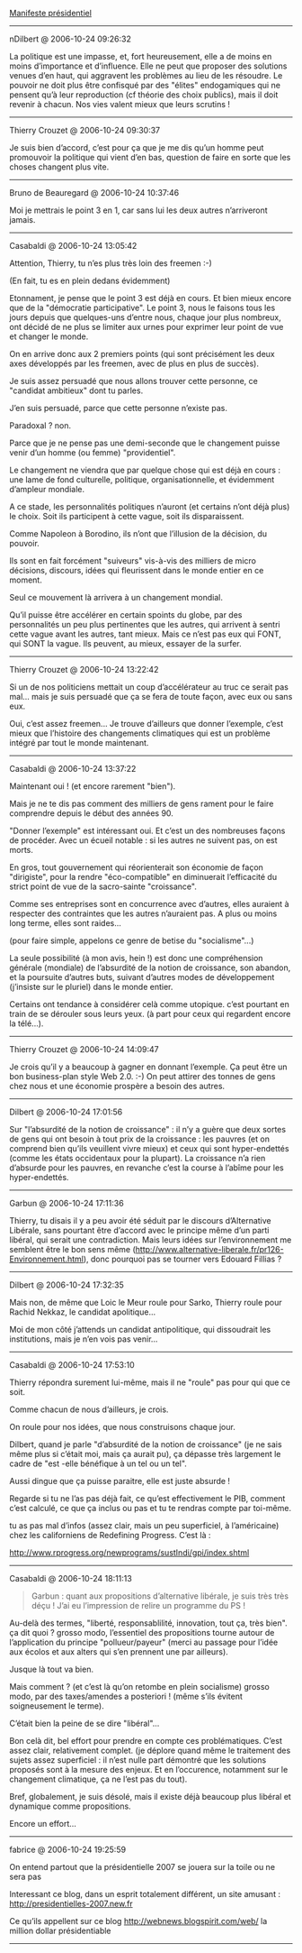 [Manifeste présidentiel](../../../2006/10/manifeste-presidentiel.md)

---
nDilbert @ 2006-10-24 09:26:32

La politique est une impasse, et, fort heureusement, elle a de moins en moins d’importance et d’influence. Elle ne peut que proposer des solutions venues d’en haut, qui aggravent les problèmes au lieu de les résoudre. Le pouvoir ne doit plus être confisqué par des "élites" endogamiques qui ne pensent qu’à leur reproduction (cf théorie des choix publics), mais il doit revenir à chacun. Nos vies valent mieux que leurs scrutins !

---

Thierry Crouzet @ 2006-10-24 09:30:37

Je suis bien d’accord, c’est pour ça que je me dis qu’un homme peut promouvoir la politique qui vient d’en bas, question de faire en sorte que les choses changent plus vite.

---

Bruno de Beauregard @ 2006-10-24 10:37:46

Moi je mettrais le point 3 en 1, car sans lui les deux autres n’arriveront jamais.

---

Casabaldi @ 2006-10-24 13:05:42

Attention, Thierry, tu n’es plus très loin des freemen :-)

(En fait, tu es en plein dedans évidemment)

Etonnament, je pense que le point 3 est déjà en cours. Et bien mieux encore que de la "démocratie participative". Le point 3, nous le faisons tous les jours depuis que quelques-uns d’entre nous, chaque jour plus nombreux, ont décidé de ne plus se limiter aux urnes pour exprimer leur point de vue et changer le monde.

On en arrive donc aux 2 premiers points (qui sont précisément les deux axes développés par les freemen, avec de plus en plus de succès).

Je suis assez persuadé que nous allons trouver cette personne, ce "candidat ambitieux" dont tu parles.

J’en suis persuadé, parce que cette personne n’existe pas.

Paradoxal ? non.

Parce que je ne pense pas une demi-seconde que le changement puisse venir d’un homme (ou femme) "providentiel".

Le changement ne viendra que par quelque chose qui est déjà en cours : une lame de fond culturelle, politique, organisationnelle, et évidemment d’ampleur mondiale.

A ce stade, les personnalités politiques n’auront (et certains n’ont déjà plus) le choix. Soit ils participent à cette vague, soit ils disparaissent.

Comme Napoleon à Borodino, ils n’ont que l’illusion de la décision, du pouvoir.

Ils sont en fait forcément "suiveurs" vis-à-vis des milliers de micro décisions, discours, idées qui fleurissent dans le monde entier en ce moment.

Seul ce mouvement là arrivera à un changement mondial.

Qu’il puisse être accélérer en certain spoints du globe, par des personnalités un peu plus pertinentes que les autres, qui arrivent à sentri cette vague avant les autres, tant mieux. Mais ce n’est pas eux qui FONT, qui SONT la vague. Ils peuvent, au mieux, essayer de la surfer.

---

Thierry Crouzet @ 2006-10-24 13:22:42

Si un de nos politiciens mettait un coup d’accélérateur au truc ce serait pas mal... mais je suis persuadé que ça se fera de toute façon, avec eux ou sans eux.

Oui, c’est assez freemen... Je trouve d’ailleurs que donner l’exemple, c’est mieux que l’histoire des changements climatiques qui est un problème intégré par tout le monde maintenant.

---

Casabaldi @ 2006-10-24 13:37:22

Maintenant oui ! (et encore rarement "bien").

Mais je ne te dis pas comment des milliers de gens rament pour le faire comprendre depuis le début des années 90.

"Donner l’exemple" est intéressant oui. Et c’est un des nombreuses façons de procéder. Avec un écueil notable : si les autres ne suivent pas, on est morts.

En gros, tout gouvernement qui réorienterait son économie de façon "dirigiste", pour la rendre "éco-compatible" en diminuerait l’efficacité du strict point de vue de la sacro-sainte "croissance".

Comme ses entreprises sont en concurrence avec d’autres, elles auraient à respecter des contraintes que les autres n’auraient pas. A plus ou moins long terme, elles sont raides...

(pour faire simple, appelons ce genre de betise du "socialisme"...)

La seule possibilité (à mon avis, hein !) est donc une compréhension générale (mondiale) de l’absurdité de la notion de croissance, son abandon, et la poursuite d’autres buts, suivant d’autres modes de développement (j’insiste sur le pluriel) dans le monde entier.

Certains ont tendance à considérer celà comme utopique. c’est pourtant en train de se dérouler sous leurs yeux. (à part pour ceux qui regardent encore la télé...).

---

Thierry Crouzet @ 2006-10-24 14:09:47

Je crois qu’il y a beaucoup à gagner en donnant l’exemple. Ça peut être un bon business-plan style Web 2.0. :-) On peut attirer des tonnes de gens chez nous et une économie prospère a besoin des autres.

---

Dilbert @ 2006-10-24 17:01:56

Sur "l’absurdité de la notion de croissance" : il n’y a guère que deux sortes de gens qui ont besoin à tout prix de la croissance : les pauvres (et on comprend bien qu’ils veuillent vivre mieux) et ceux qui sont hyper-endettés (comme les états occidentaux pour la plupart). La croissance n’a rien d’absurde pour les pauvres, en revanche c’est la course à l’abîme pour les hyper-endettés.

---

Garbun @ 2006-10-24 17:11:36

Thierry, tu disais il y a peu avoir été séduit par le discours d’Alternative Libérale, sans pourtant être d’accord avec le principe même d’un parti libéral, qui serait une contradiction. Mais leurs idées sur l’environnement me semblent être le bon sens même (http://www.alternative-liberale.fr/pr126-Environnement.html), donc pourquoi pas se tourner vers Edouard Fillias ?

---

Dilbert @ 2006-10-24 17:32:35

Mais non, de même que Loic le Meur roule pour Sarko, Thierry roule pour Rachid Nekkaz, le candidat apolitique...

Moi de mon côté j’attends un candidat antipolitique, qui dissoudrait les institutions, mais je n’en vois pas venir...

---

Casabaldi @ 2006-10-24 17:53:10

Thierry répondra surement lui-même, mais il ne "roule" pas pour qui que ce soit.

Comme chacun de nous d’ailleurs, je crois.

On roule pour nos idées, que nous construisons chaque jour.

Dilbert, quand je parle "d’absurdité de la notion de croissance" (je ne sais même plus si c’était moi, mais ça aurait pu), ça dépasse très largement le cadre de "est -elle bénéfique à un tel ou un tel".

Aussi dingue que ça puisse paraitre, elle est juste absurde !

Regarde si tu ne l’as pas déjà fait, ce qu’est effectivement le PIB, comment c’est calculé, ce que ça inclus ou pas et tu te rendras compte par toi-même.

tu as pas mal d’infos (assez clair, mais un peu superficiel, à l’américaine) chez les californiens de Redefining Progress. C’est là :

http://www.rprogress.org/newprograms/sustIndi/gpi/index.shtml

---

Casabaldi @ 2006-10-24 18:11:13

> Garbun : quant aux propositions d’alternative libérale, je suis très très déçu ! J’ai eu l’impression de relire un programme du PS !

Au-delà des termes, "liberté, responsablilité, innovation, tout ça, très bien". ça dit quoi ? grosso modo, l’essentiel des propositions tourne autour de l’application du principe "pollueur/payeur" (merci au passage pour l’idée aux écolos et aux alters qui s’en prennent une par ailleurs).

Jusque là tout va bien.

Mais comment ? (et c’est là qu’on retombe en plein socialisme) grosso modo, par des taxes/amendes a posteriori ! (même s’ils évitent soigneusement le terme).

C’était bien la peine de se dire "libéral"...

Bon celà dit, bel effort pour prendre en compte ces problématiques. C’est assez clair, relativement complet. (je déplore quand même le traitement des sujets assez superficiel : il n’est nulle part démontré que les solutions proposés sont à la mesure des enjeux. Et en l’occurence, notamment sur le changement climatique, ça ne l’est pas du tout).

Bref, globalement, je suis désolé, mais il existe déjà beaucoup plus libéral et dynamique comme propositions.

Encore un effort...

---

fabrice @ 2006-10-24 19:25:59

On entend partout que la présidentielle 2007 se jouera sur la toile ou ne sera pas

Interessant ce blog, dans un esprit totalement différent, un site amusant : http://presidentielles-2007.new.fr

Ce qu’ils appellent sur ce blog http://webnews.blogspirit.com/web/ la million dollar présidentiable

---


